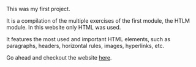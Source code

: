 This was my first project.

It is a compilation of the multiple exercises of the first module, the HTLM module.
In this website only HTML was used.

It features the most used and important HTML elements, such as paragraphs, headers, horizontal rules, images, hyperlinks, etc.

Go ahead and checkout the website [here](https://mariamalvarez.github.io/Web-Development/1%20-%20HTML%20Porfolio%20Project/).
